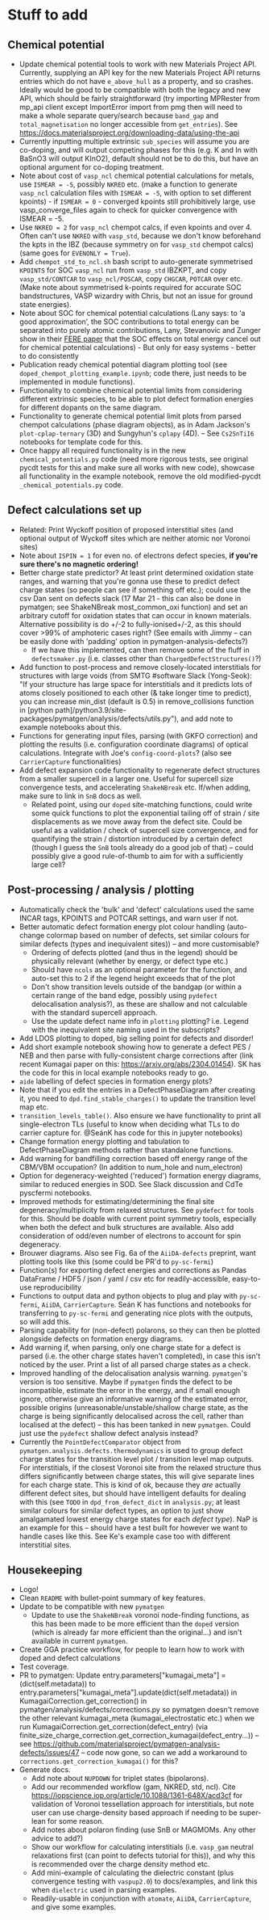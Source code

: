 # Stuff to add
## Chemical potential
- Update chemical potential tools to work with new Materials Project API. Currently, supplying an API key for the new Materials Project API returns entries which do not have `e_above_hull` as a property, and so crashes. Ideally would be good to be compatible with both the legacy and new API, which should be fairly straightforward (try importing MPRester from mp_api client except ImportError import from pmg then will need to make a whole separate query/search because `band_gap` and `total_magnetisation` no longer accessible from `get_entries`). See https://docs.materialsproject.org/downloading-data/using-the-api
- Currently inputting multiple extrinsic `sub_species` will assume you are co-doping, and will output competing phases for this (e.g. K and In with BaSnO3 will output KInO2), default should not be to do this, but have an optional argument for co-doping treatment.
- Note about cost of `vasp_ncl` chemical potential calculations for metals, use `ISMEAR = -5`, possibly `NKRED` etc. (make a function to generate `vasp_ncl` calculation files with `ISMEAR = -5`, with option to set different kpoints) - if `ISMEAR = 0` - converged kpoints still prohibitively large, use vasp_converge_files again to check for quicker convergence with ISMEAR = -5.
- Use `NKRED = 2` for `vasp_ncl` chempot calcs, if even kpoints and over 4. Often can't use `NKRED` with `vasp_std`, because we don't know beforehand the kpts in the IBZ (because symmetry on for `vasp_std` chempot calcs)(same goes for `EVENONLY = True`).
- Add `chempot_std_to_ncl.sh` bash script to auto-generate symmetrised `KPOINTS` for SOC `vasp_ncl` run from `vasp_std` IBZKPT, and copy `vasp_std/CONTCAR` to `vasp_ncl/POSCAR`, copy `CHGCAR`, `POTCAR` over etc. (Make note about symmetrised k-points required for accurate SOC bandstructures, VASP wizardry with Chris, but not an issue for ground state energies).
- Note about SOC for chemical potential calculations (Lany says: to ‘a good approximation’, the SOC contributions to total energy can be separated into purely atomic contributions, Lany, Stevanovic and Zunger show in their [FERE paper](https://doi.org/10.1103/PhysRevB.85.115104) that the SOC effects on total energy cancel out for chemical potential calculations) - But only for easy systems - better to do consistently
- Publication ready chemical potential diagram plotting tool (see `doped_chempot_plotting_example.ipynb`; code there, just needs to be implemented in module functions).
- Functionality to combine chemical potential limits from considering different extrinsic species, to be able to plot defect formation energies for different dopants on the same diagram.
- Functionality to generate chemical potential limit plots from parsed chempot calculations (phase diagram objects), as in Adam Jackson's `plot-cplap-ternary` (3D) and Sungyhun's `cplapy` (4D). – See `Cs2SnTiI6` notebooks for template code for this.
- Once happy all required functionality is in the new `chemical_potentials.py` code (need more rigorous tests, see original pycdt tests for this and make sure all works with new code), showcase all functionality in the example notebook, remove the old modified-pycdt `_chemical_potentials.py` code.

## Defect calculations set up
- Related: Print Wyckoff position of proposed interstitial sites (and optional output of Wyckoff sites which are neither atomic nor Voronoi sites)
- Note about `ISPIN = 1` for even no. of electrons defect species, **if you're sure there's no magnetic ordering!**
- Better charge state predictor? At least print determined oxidation state ranges, and warning that you're gonna use these to predict defect charge states (so people can see if something off etc.); could use the csv Dan sent on defects slack (17 Mar 21 - this can also be done in pymatgen; see ShakeNBreak most_common_oxi function) and set an arbitrary cutoff for oxidation states that can occur in known materials. Alternative possibility is do +/-2 to fully-ionised+/-2, as this should cover >99% of amphoteric cases right? (See emails with Jimmy – can be easily done with 'padding' option in pymatgen-analysis-defects?)
    - If we have this implemented, can then remove some of the fluff in `defectsmaker.py` (i.e. classes other than `ChargedDefectStructures()`?)
- Add function to post-process and remove closely-located interstitials for structures with large voids (from SMTG #software Slack (Yong-Seok): "If your structure has large space for interstitials and it predicts lots of atoms closely positioned to each other (& take longer time to predict), you can increase min_dist  (default is 0.5) in remove_collisions function in [python path]/python3.9/site-packages/pymatgen/analysis/defects/utils.py"), and add note to example notebooks about this.
- Functions for generating input files, parsing (with GKFO correction) and plotting the results (i.e. configuration coordinate diagrams) of optical calculations. Integrate with Joe's `config-coord-plots`? (also see `CarrierCapture` functionalities)
- Add defect expansion code functionality to regenerate defect structures from a smaller supercell in a larger one. Useful for supercell size convergence tests, and accelerating `ShakeNBreak` etc. If/when adding, make sure to link in `SnB` docs as well.
  - Related point, using our `doped` site-matching functions, could write some quick functions to plot the exponential tailing off of strain / site displacements as we move away from the defect site. Could be useful as a validation / check of supercell size convergence, and for quantifying the strain / distortion introduced by a certain defect (though I guess the `SnB` tools already do a good job of that) – could possibly give a good rule-of-thumb to aim for with a sufficiently large cell?

## Post-processing / analysis / plotting
- Automatically check the 'bulk' and 'defect' calculations used the same INCAR tags, KPOINTS and POTCAR settings, and warn user if not.
- Better automatic defect formation energy plot colour handling (auto-change colormap based on number of defects, set similar colours for similar defects (types and inequivalent sites)) – and more customisable?
  - Ordering of defects plotted (and thus in the legend) should be physically relevant (whether by energy, or defect type etc.)
  - Should have `ncols` as an optional parameter for the function, and auto-set this to 2 if the legend height exceeds that of the plot
  - Don't show transition levels outside of the bandgap (or within a certain range of the band edge, possibly using `pydefect` delocalisation analysis?), as these are shallow and not calculable with the standard supercell approach.
  - Use the update defect name info in `plotting` plotting? i.e. Legend with the inequivalent site naming used in the subscripts?
- Add LDOS plotting to doped, big selling point for defects and disorder!
- Add short example notebook showing how to generate a defect PES / NEB and then parse with fully-consistent charge corrections after (link recent Kumagai paper on this: https://arxiv.org/abs/2304.01454). SK has the code for this in local example notebooks ready to go.
- `aide` labelling of defect species in formation energy plots?
- Note that if you edit the entries in a DefectPhaseDiagram after creating it, you need to `dpd.find_stable_charges()` to update the transition level map etc.
- `transition_levels_table()`. Also ensure we have functionality to print all single-electron TLs (useful to know when deciding what TLs to do carrier capture for. @SeánK has code for this in jupyter notebooks)
- Change formation energy plotting and tabulation to DefectPhaseDiagram methods rather than standalone functions.
- Add warning for bandfilling correction based off energy range of the CBM/VBM occupation? (In addition to num_hole and num_electron)
- Option for degeneracy-weighted ('reduced') formation energy diagrams, similar to reduced energies in SOD. See Slack discussion and CdTe pyscfermi notebooks.
- Improved methods for estimating/determining the final site degeneracy/multiplicity from relaxed structures. See `pydefect` for tools for this. Should be doable with current point symmetry tools, especially when both the defect and bulk structures are available. Also add consideration of odd/even number of electrons to account for spin degeneracy.
- Brouwer diagrams. Also see Fig. 6a of the `AiiDA-defects` preprint, want plotting tools like this (some could be PR'd to `py-sc-fermi`)
- Function(s) for exporting defect energies and corrections as Pandas DataFrame / HDF5 / json / yaml / csv etc for readily-accessible, easy-to-use reproducibility
- Functions to output data and python objects to plug and play with `py-sc-fermi`, `AiiDA`, `CarrierCapture`. Seán K has functions and notebooks for transferring to `py-sc-fermi` and generating nice plots with the outputs, so will add this.
- Parsing capability for (non-defect) polarons, so they can then be plotted alongside defects on formation energy diagrams.
- Add warning if, when parsing, only one charge state for a defect is parsed (i.e. the other charge states haven't completed), in case this isn't noticed by the user. Print a list of all parsed charge states as a check.
- Improved handling of the delocalisation analysis warning. `pymatgen`'s version is too sensitive. Maybe if `pymatgen` finds the defect to be incompatible, estimate the error in the energy, and if small enough ignore, otherwise give an informative warning of the estimated error, possible origins (unreasonable/unstable/shallow charge state, as the charge is being significantly delocalised across the cell, rather than localised at the defect) – this has been tanked in new `pymatgen`. Could just use the `pydefect` shallow defect analysis instead?
- Currently the `PointDefectComparator` object from `pymatgen.analysis.defects.thermodynamics` is used to group defect charge states for the transition level plot / transition level map outputs. For interstitials, if the closest Voronoi site from the relaxed structure thus differs significantly between charge states, this will give separate lines for each charge state. This is kind of ok, because they _are_ actually different defect sites, but should have intelligent defaults for dealing with this (see `TODO` in `dpd_from_defect_dict` in `analysis.py`; at least similar colours for similar defect types, an option to just show amalgamated lowest energy charge states for each _defect type_). NaP is an example for this – should have a test built for however we want to handle cases like this. See Ke's example case too with different interstitial sites.

## Housekeeping
- Logo!
- Clean `README` with bullet-point summary of key features.
- Update to be compatible with new `pymatgen`
  - Update to use the `ShakeNBreak` voronoi node-finding functions, as this has been made to be more efficient than the `doped` version (which is already far more efficient than the original...) and isn't available in current `pymatgen`.
- Create GGA practice workflow, for people to learn how to work with doped and defect calculations
- Test coverage.
- PR to pymatgen: Update entry.parameters["kumagai_meta"] = (dict(self.metadata)) to entry.parameters["kumagai_meta"].update(dict(self.metadata)) in KumagaiCorrection.get_correction() in pymatgen/analysis/defects/corrections.py so pymatgen doesn't remove the other relevant kumagai_meta (kumagai_electrostatic etc.) when we run KumagaiCorrection.get_correction(defect_entry) (via finite_size_charge_correction.get_correction_kumagai(defect_entry...)) – see https://github.com/materialsproject/pymatgen-analysis-defects/issues/47 – code now gone, so can we add a workaround to `corrections.get_correction_kumagai()` for this?
- Generate docs. 
  - Add note about `NUPDOWN` for triplet states (bipolarons). 
  - Add our recommended  workflow (gam, NKRED, std, ncl). Cite https://iopscience.iop.org/article/10.1088/1361-648X/acd3cf for validation of Voronoi tessellation approach for interstitials, but note user can use charge-density based approach if needing to be super-lean for some reason.
  - Add notes about polaron finding (use SnB or MAGMOMs. Any other advice to add?)
  - Show our workflow for calculating interstitials (i.e. `vasp_gam` neutral relaxations first (can point to defects tutorial for this)), and why this is recommended over the charge density method etc.
  - Add mini-example of calculating the dielectric constant (plus convergence testing with `vaspup2.0`) to docs/examples, and link this when `dielectric` used in parsing examples.
  - Readily-usable in conjunction with `atomate`, `AiiDA`, `CarrierCapture`, and give some examples.
